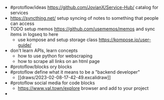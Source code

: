- #protoflow/ideas https://github.com/JovianX/Service-Hub/ catalog for services
- https://syncthing.net/ setup syncing of notes to something that people can access
- TODO setup memos https://github.com/usememos/memos and sync items in logseq to here
	- use kompose and setup storage class https://kompose.io/user-guide/
- don't learn APIs, learn concepts
	- how to use python for webscraping
	- how to scrape all links on an html page
- #protoflow/blocks ory blocks
- #protoflow define what it means to be a "backend developer"
	- [[draws/2023-02-08-17-42-49.excalidraw]]
- #protoflow social media for code blocks
	- https://www.val.town/explore browser and add to your project
-